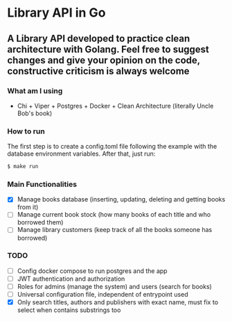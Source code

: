 # Library API in Go

A Library API developed to practice clean architecture with Golang. Feel free to suggest changes and give your opinion on the code, constructive criticism is always welcome
--- 
### What am I using
 - Chi + Viper + Postgres + Docker + Clean Architecture (literally Uncle Bob's book)

### How to run

The first step is to create a config.toml file following the example with the database environment variables. After that, just run:
```sh
$ make run
```

### Main Functionalities
 - [X] Manage books database (inserting, updating, deleting and getting books from it)
 - [ ] Manage current book stock (how many books of each title and who borrowed them)
 - [ ] Manage library customers (keep track of all the books someone has borrowed)

### TODO 
 - [ ] Config docker compose to run postgres and the app
 - [ ] JWT authentication and authorization
 - [ ] Roles for admins (manage the system) and users (search for books)
 - [ ] Universal configuration file, independent of entrypoint used
 - [X] Only search titles, authors and publishers with exact name, must fix to select when contains substrings too
